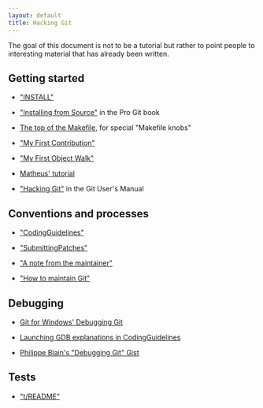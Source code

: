 ```yaml
---
layout: default
title: Hacking Git
---
```


The goal of this document is not to be a tutorial but rather to point
people to interesting material that has already been written.

## Getting started

* ["INSTALL"](https://github.com/git/git/blob/master/INSTALL)

* ["Installing from Source"](https://git-scm.com/book/en/v2/Getting-Started-Installing-Git#_installing_from_source) in the Pro Git book

* [The top of the Makefile](https://github.com/git/git/blob/master/Makefile), for special "Makefile knobs"

* ["My First Contribution"](https://git-scm.com/docs/MyFirstContribution)

* ["My First Object Walk"](https://github.com/git/git/blob/master/Documentation/MyFirstObjectWalk.txt)

* [Matheus' tutorial](https://matheustavares.gitlab.io/posts/first-steps-contributing-to-git)

* ["Hacking Git"](https://git-scm.com/docs/user-manual#hacking-git) in the Git User's Manual

## Conventions and processes

* ["CodingGuidelines"](https://github.com/git/git/blob/master/Documentation/CodingGuidelines)

* ["SubmittingPatches"](https://git-scm.com/docs/SubmittingPatches/)

* ["A note from the maintainer"](https://github.com/git/git/blob/todo/MaintNotes)

* ["How to maintain Git"](https://github.com/git/git/blob/master/Documentation/howto/maintain-git.txt)

## Debugging

* [Git for Windows' Debugging Git](https://github.com/git-for-windows/git/wiki/Debugging-Git)

* [Launching GDB explanations in CodingGuidelines](https://github.com/git/git/blob/v2.27.0/Documentation/CodingGuidelines#L441-L445)

* [Philippe Blain's "Debugging Git" Gist](https://gist.github.com/phil-blain/17c67740bd26e66f4851fe0c07230ea4)

## Tests

* ["t/README"](https://github.com/git/git/blob/master/t/README)
